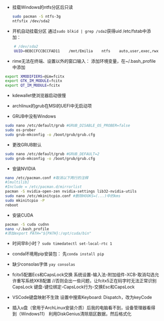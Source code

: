- 挂载Windows的ntfs分区后只读
    ```bash
    sudo pacman -S ntfs-3g
    ntfsfix /dev/sda2
    ```

- 开机自动挂载分区
    通过`sudo blkid | grep /sda2`获得uid
    /etc/fstab中添加：
```bash
    # /dev/sda2  
    UUID=0EBCCFCCBCCFAD11    /mnt/Emilia    ntfs    auto,user,exec,rwx    0 0
```

- rime无法在终端、设置以外的窗口输入：
    添加环境变量，在~/.bash_profile中添加
```bash 
export XMODIFIERS=@im=fcitx  
export GTK_IM_MODULE=fcitx  
export QT_IM_MODULE=fcitx
```
- kdewallet使浏览器启动很慢
    
- archlinux的grub在MSI的UEFI中无启动项

- GRUB中没有Windows
```bash
sudo nano /etc/default/grub #GRUB_DISABLE_OS_PROBER=false
sudo os-prober
sudo grub-mkconfig -o /boot/grub/grub.cfg
```

- 更改GRUB默认
```bash
sudo nano /etc/default/grub #GRUB_DEFAULT=2
sudo grub-mkconfig -o /boot/grub/grub.cfg
```

- 安装NVIDIA
```bash
nano /etc/pacman.conf #取消以下两行的注释
#[multilib]
#Include = /etc/pacman.d/mirrorlist
pacman -S nvidia-open-zen nvidia-settings lib32-nvidia-utils
sudo nano /etc/mkinitcpio.conf #删除HOOKS=(...)中的kms
sudo mkinitcpio -P
reboot
```

- 安装CUDA
```bash
pacman -S cuda cudnn
nano ~/.bash_profile
#添加export PATH="${PATH}:/opt/cuda/bin"
```

- 时间早8小时？
`sudo timedatectl set-local-rtc 1`

- conda环境用pip安装包：
先`conda install pip`

- 缺少consolas字体
`yay consolas`
- fcitx5配置Ecs和CapsLock交换
    系统设置-输入法-附加组件-XCB-取消勾选允许重写系统XKB配置 
    //否则会出一些问题，让fcitx5正在码字时无法正常识别CapsLock
    键盘-键位绑定-CapsLock行为-交换Esc和CapsLock
- VSCode键盘映射不生效
    设置中搜索Keyboard: Dispatch，改为keyCode
- 插入u盘（曾用于ArchLinux安装介质）后我的电脑看不到，设备管理器看得到（Windows11）
    利用DiskGenius清除扇区数据，然后格式化
